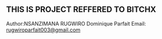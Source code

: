 ## THIS IS PROJECT REFFERED TO BITCHX

Author:NSANZIMANA RUGWIRO Dominique Parfait
Email: rugwiroparfait003@gmail.com
